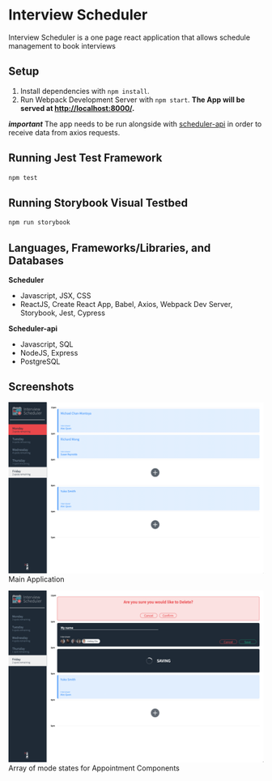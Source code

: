 # Interview Scheduler

Interview Scheduler is a one page react application that allows schedule management to book interviews

## Setup

1. Install dependencies with `npm install`.
2. Run Webpack Development Server with `npm start`.
**The App will be served at [http://localhost:8000/](http://localhost:8000/).**

***important***
The app needs to be run alongside with [scheduler-api](https://github.com/hyuntony/scheduler-api) in order to receive data from axios requests.


## Running Jest Test Framework

```sh
npm test
```

## Running Storybook Visual Testbed

```sh
npm run storybook
```

## Languages, Frameworks/Libraries, and Databases

**Scheduler**

- Javascript, JSX, CSS
- ReactJS, Create React App, Babel, Axios, Webpack Dev Server, Storybook, Jest, Cypress

**Scheduler-api**

- Javascript, SQL
- NodeJS, Express
- PostgreSQL

## Screenshots

!["Main Application"](https://github.com/hyuntony/scheduler/blob/master/docs/Application.png?raw=true)
Main Application

!["Array of mode states"](https://github.com/hyuntony/scheduler/blob/master/docs/Array%20of%20mode%20states.png?raw=true)
Array of mode states for Appointment Components
